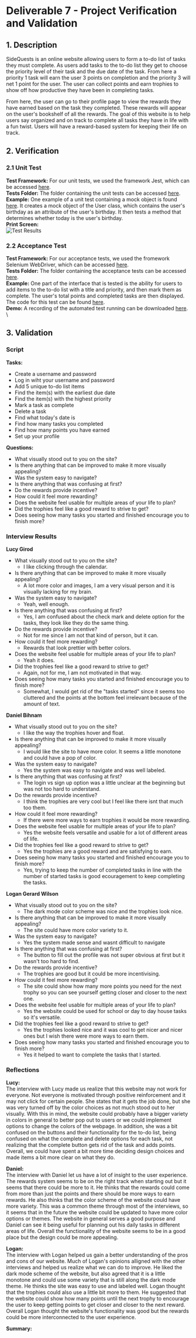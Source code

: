 # Deliverable 7 - Project Verification and Validation

## 1. Description
SideQuests is an online website allowing users to form a to-do list of tasks they must complete. As users add tasks to the to-do list they get to choose the priority level of their task and the due date of the task. From here a priority 1 task will earn the user 3 points on completion and the priority 3 will net 1 point for the user. The user can collect points and earn trophies to show off how productive they have been in completing tasks.   

From here, the user can go to their profile page to view the rewards they have earned based on the task they completed. These rewards will appear on the user's bookshelf of all the rewards. The goal of this website is to help users say organized and on track to complete all tasks they have in life with a fun twist. Users will have a reward-based system for keeping their life on track. 

## 2. Verification

### 2.1 Unit Test
**Test Framework:** For our unit tests, we used the framework Jest, which can be accessed [here](https://jestjs.io/docs/getting-started). \
**Tests Folder:** The folder containing the unit tests can be accessed [here](https://github.com/cs386-03/SideQuests/tree/main/Tests/Unit_Tests). \
**Example:** One example of a unit test containing a mock object is found [here](https://github.com/cs386-03/SideQuests/tree/main/Tests/Unit_Tests/isBirthday.test.js). It creates a mock object of the User class, which contains the user's birthday as an attribute of the user's birthday. It then tests a method that determines whether today is the user's birthday. \
**Print Screen:** \
![Test Results](D7_unit_tests.JPG)

### 2.2 Acceptance Test
**Test Framework:** For our acceptance tests, we used the fromework Selenium WebDriver, which can be accessed [here](https://www.selenium.dev/documentation/webdriver/). \
**Tests Folder:** The folder containing the acceptance tests can be accessed [here](https://github.com/cs386-03/SideQuests/tree/main/Tests/Acceptance_Tests). \
**Example:** One part of the interface that is tested is the ability for users to add items to the to-do list with a title and priority, and then mark them as complete. The user's total points and completed tasks are then displayed. The code for this test can be found [here](https://github.com/cs386-03/SideQuests/tree/main/Tests/Acceptance_Tests/acceptance_test.py). \
**Demo:** A recording of the automated test running can be downloaded [here](https://github.com/cs386-03/SideQuests/tree/main/Demos/acceptance_demo.mp4). \

## 3. Validation 

### Script
**Tasks:**
- Create a username and password
- Log in wiht your username and password
- Add 5 unique to-do list items
- Find the item(s) with the earliest due date
- Find the item(s) with the highest priority
- Mark a task as complete
- Delete a task
- Find what today's date is
- Find how many tasks you completed
- Find how many points you have earned
- Set up your profile

**Questions:**
- What visually stood out to you on the site?
- Is there anything that can be improved to make it more visually appealing?
- Was the system easy to navigate?
- Is there anything that was confusing at first?
- Do the rewards provide incentive?
- How could it feel more rewarding?
- Does the website feel usable for multiple areas of your life to plan?
- Did the trophies feel like a good reward to strive to get?
- Does seeing how many tasks you started and finished encourage you to finish more?

### Interview Results
**Lucy Girod**
- What visually stood out to you on the site?
    - I like clicking through the calendar.
- Is there anything that can be improved to make it more visually appealing?
    - A lot more color and images, I am a very visual person and it is visually lacking for my brain.
- Was the system easy to navigate?
    - Yeah, well enough.
- Is there anything that was confusing at first?
    - Yes, I am confused about the check mark and delete option for the tasks, they look like they do the same thing.
- Do the rewards provide incentive?
    - Not for me since I am not that kind of person, but it can.
- How could it feel more rewarding?
    - Rewards that look prettier with better colors.
- Does the website feel usable for multiple areas of your life to plan?
    - Yeah it does.
- Did the trophies feel like a good reward to strive to get?
    - Again, not for me, I am not motivated in that way.
- Does seeing how many tasks you started and finished encourage you to finish more?
    - Somewhat, I would get rid of the "tasks started" since it seems too cluttered and the points at the bottom feel irrelevant because of the amount of text.


**Daniel Bihnam**
- What visually stood out to you on the site?
    - I like the way the trophies hover and float.
- Is there anything that can be improved to make it more visually appealing?
    - I would like the site to have more color. It seems a little monotone and could have a pop of color.
- Was the system easy to navigate?
    - Yes the system was easy to navigate and was well labeled.
- Is there anything that was confusing at first?
    - The login vs sign up option was a little unclear at the beginning but was not too hard to understand.
- Do the rewards provide incentive?
    - I think the trophies are very cool but I feel like there isnt that much too them.
- How could it feel more rewarding?
    - If there were more ways to earn trophies it would be more rewarding.
- Does the website feel usable for multiple areas of your life to plan?
    - Yes the website feels versatile and usable for a lot of different areas of life.
- Did the trophies feel like a good reward to strive to get?
    - Yes the trophies are a good reward and are satisfying to earn.
- Does seeing how many tasks you started and finished encourage you to finish more?
    - Yes, trying to keep the number of completed tasks in line with the number of started tasks is good ecouragement to keep completing the tasks.


**Logan Gerard Wilson**
- What visually stood out to you on the site?
    - The dark mode color scheme was nice and the trophies look nice.
- Is there anything that can be improved to make it more visually appealing?
    - The site could have more color variety to it.
- Was the system easy to navigate?
    - Yes the system made sense and wasnt difficult to navigate
- Is there anything that was confusing at first?
    - The button to fill out the profile was not super obvious at first but it wasn't too hard to find.
- Do the rewards provide incentive?
    - The trophies are good but it could be more incentivising.
- How could it feel more rewarding?
    - The site could show how many more points you need for the next trophy so you can see yourself getting closer and closer to the next one.
- Does the website feel usable for multiple areas of your life to plan?
    - Yes the website could be used for school or day to day house tasks so it's versatile.
- Did the trophies feel like a good reward to strive to get?
    - Yes the trophies looked nice and it was cool to get nicer and nicer ones but I wish there were more ways to earn them.
- Does seeing how many tasks you started and finished encourage you to finish more?
    - Yes it helped to want to complete the tasks that I started.

### Reflections
**Lucy:**  
The interview with Lucy made us realize that this website may not work for everyone. Not everyone is motivated through positive reinforcement and it may not click for certain people. She states that it gets the job done, but she was very turned off by the color choices as not much stood out to her visually. With this in mind, the website could probably have a bigger variety in colors in general to better pop out to users or we could implement options to change the colors of the webpage. In addition, she was a bit confused on the buttons and their functionality for the to-do list, being confused on what the complete and delete options for each task, not realizing that the complete button gets rid of the task and adds points. Overall, we could have spent a bit more time deciding design choices and made items a bit more clear on what they do.

**Daniel:**  
The interview with Daniel let us have a lot of insight to the user experience. The rewards system seems to be on the right track when starting out but it seems that there could be more to it. He thinks that the rewards could come from more than just the points and there should be more ways to earn rewards. He also thinks that the color scheme of the website could have more variety. This was a common theme through most of the interviews, so it seems that in the future the website could be updated to have more color options or themes. The website in general serves a good purpose and Daniel can see it being useful for planning out his daily tasks in different areas of life. Overall the functionality of the website seems to be in a good place but the design could be more appealing.

**Logan:**  
The interview with Logan helped us gain a better understanding of the pros and cons of our website. Much of Logan's opinions alligned with the other interviews and helped us realize what we can do to improve. He liked the dark mode scheme of the website, but also agreed that it is a little monotone and could use some variety that is still along the dark mode theme. He thinks the site was easy to use and labeled well. Logan thought that the trophies could also use a little bit more to them. He suggested that the website could show how many points until the next trophy to encourage the user to keep getting points to get closer and closer to the next reward. Overall Logan thought the website's functionality was good but the rewards could be more interconnected to the user experience.


**Summary:**    
